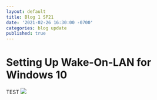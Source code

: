 ```yaml
---
layout: default
title: Blog 1 SP21
date: '2021-02-26 16:30:00 -0700'
categories: blog update
published: true
---
```

<h1>Setting Up Wake-On-LAN for Windows 10</h1>
<p></p>
TEST <img src="/images/meow.jpg">
<p></p>

<p></p>